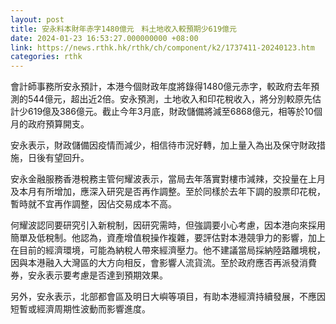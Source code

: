 ```yaml
---
layout: post
title: 安永料本財年赤字1480億元　料土地收入較預期少619億元
date: 2024-01-23 16:53:27.000000000 +08:00
link: https://news.rthk.hk/rthk/ch/component/k2/1737411-20240123.htm
categories: rthk
---
```


會計師事務所安永預計，本港今個財政年度將錄得1480億元赤字，較政府去年預測的544億元，超出近2倍。安永預測，土地收入和印花稅收入，將分別較原先估計少619億及386億元。截止今年3月底，財政儲備將減至6868億元，相等於10個月的政府預算開支。

安永表示，財政儲備因疫情而減少，相信待市況好轉，加上量入為出及保守財政措施，日後有望回升。

安永金融服務香港稅務主管何耀波表示，當局去年落實對樓市減辣，交投量在上月及本月有所增加，應深入研究是否再作調整。至於同樣於去年下調的股票印花稅，暫時就不宜再作調整，因佔交易成本不高。

何耀波認同要研究引入新稅制，因研究需時，但強調要小心考慮，因本港向來採用簡單及低稅制。他認為，資產增值稅操作複雜，要評估對本港競爭力的影響，加上在目前的經濟環境，可能為納稅人帶來經濟壓力。他不建議當局採納陸路離境稅，因與本港融入大灣區的大方向相反，會影響人流貨流。至於政府應否再派發消費券，安永表示要考慮是否達到預期效果。

另外，安永表示，北部都會區及明日大嶼等項目，有助本港經濟持續發展，不應因短暫或經濟周期性波動而影響進度。
